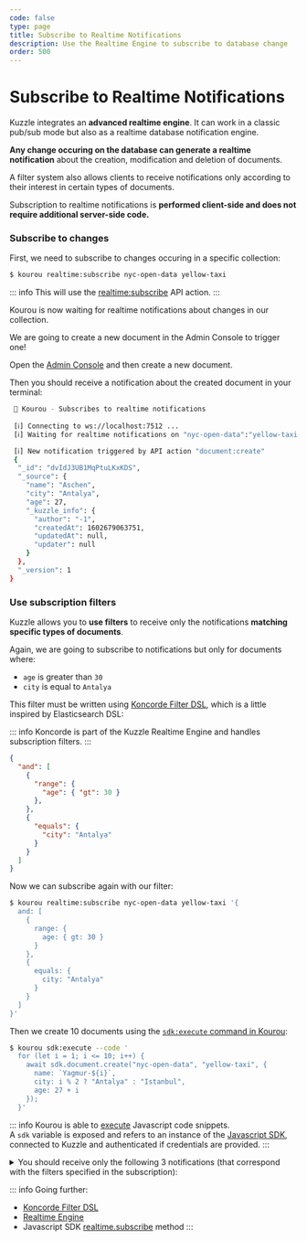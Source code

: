 ```yaml
---
code: false
type: page
title: Subscribe to Realtime Notifications
description: Use the Realtime Engine to subscribe to database change
order: 500
---
```


# Subscribe to Realtime Notifications

Kuzzle integrates an **advanced realtime engine**. It can work in a classic pub/sub mode but also as a realtime database notification engine.

**Any change occuring on the database can generate a realtime notification** about the creation, modification and deletion of documents.

A filter system also allows clients to receive notifications only according to their interest in certain types of documents.

Subscription to realtime notifications is **performed client-side and does not require additional server-side code.**

### Subscribe to changes

First, we need to subscribe to changes occuring in a specific collection:

```bash
$ kourou realtime:subscribe nyc-open-data yellow-taxi
```

::: info
This will use the [realtime:subscribe](/core/2/api/controllers/realtime/subscribe) API action. 
::: 

Kourou is now waiting for realtime notifications about changes in our collection.

We are going to create a new document in the Admin Console to trigger one!

Open the [Admin Console](http://console.kuzzle.io/#/data/nyc-open-data/yellow-taxi) and then create a new document. 

Then you should receive a notification about the created document in your terminal:

```bash
 🚀 Kourou - Subscribes to realtime notifications
 
 [ℹ] Connecting to ws://localhost:7512 ...
 [ℹ] Waiting for realtime notifications on "nyc-open-data":"yellow-taxi" ...

 [ℹ] New notification triggered by API action "document:create"
 {
  "_id": "dvIdJ3UB1MqPtuLKxKDS",
  "_source": {
    "name": "Aschen",
    "city": "Antalya",
    "age": 27,
    "_kuzzle_info": {
      "author": "-1",
      "createdAt": 1602679063751,
      "updatedAt": null,
      "updater": null
    }
  },
  "_version": 1
}
```

### Use subscription filters

Kuzzle allows you to **use filters** to receive only the notifications **matching specific types of documents**.  

Again, we are going to subscribe to notifications but only for documents where:
  - `age` is greater than `30`
  - `city` is equal to `Antalya`

This filter must be written using [Koncorde Filter DSL](/core/2/some-link), which is a little inspired by Elasticsearch DSL:

::: info
Koncorde is part of the Kuzzle Realtime Engine and handles subscription filters.
:::

```json
{
  "and": [
    {
      "range": {
        "age": { "gt": 30 }
      },
    },
    {
      "equals": {
        "city": "Antalya"
      }
    }
  ]
}
```

Now we can subscribe again with our filter:

```bash
$ kourou realtime:subscribe nyc-open-data yellow-taxi '{
  and: [
    {
      range: {
        age: { gt: 30 }
      }
    },
    {
      equals: {
        city: "Antalya"
      }
    }
  ]
}'
```

Then we create 10 documents using the [`sdk:execute` command in Kourou](https://github.com/kuzzleio/kourou#kourou-sdkexecute):

```bash
$ kourou sdk:execute --code '
  for (let i = 1; i <= 10; i++) {
    await sdk.document.create("nyc-open-data", "yellow-taxi", {
      name: `Yagmur-${i}`,
      city: i % 2 ? "Antalya" : "Istanbul",
      age: 27 + i
    });
  }'
```

::: info
Kourou is able to [execute](/core/2/api/kourou/commands/sdk/execute) Javascript code snippets.  
A `sdk` variable is exposed and refers to an instance of the [Javascript SDK](/sdk/js/7), connected to Kuzzle and authenticated if credentials are provided.
::: 


<details><summary>You should receive only the following 3 notifications (that correspond with the filters specified in the subscription):</summary>

```bash
 🚀 Kourou - Subscribes to realtime notifications
 
 [ℹ] Connecting to ws://localhost:7512 ...
 [ℹ] Waiting for realtime notifications on "nyc-open-data":"yellow-taxi" ...
 [ℹ] New notification triggered by API action "document:create"
 {
  "_id": "hfI3J3UB1MqPtuLKwaCh",
  "_source": {
    "name": "Yagmur-5",
    "city": "Antalya",
    "age": 32,
    "_kuzzle_info": {
      "author": "-1",
      "createdAt": 1602680766880,
      "updatedAt": null,
      "updater": null
    }
  },
  "_version": 1
}
 [ℹ] New notification triggered by API action "document:create"
 {
  "_id": "h_I3J3UB1MqPtuLKwaDE",
  "_source": {
    "name": "Yagmur-7",
    "city": "Antalya",
    "age": 34,
    "_kuzzle_info": {
      "author": "-1",
      "createdAt": 1602680766915,
      "updatedAt": null,
      "updater": null
    }
  },
  "_version": 1
}
 [ℹ] New notification triggered by API action "document:create"
 {
  "_id": "ifI3J3UB1MqPtuLKwaDn",
  "_source": {
    "name": "Yagmur-9",
    "city": "Antalya",
    "age": 36,
    "_kuzzle_info": {
      "author": "-1",
      "createdAt": 1602680766950,
      "updatedAt": null,
      "updater": null
    }
  },
  "_version": 1
}
```

</details>

::: info
Going further:
 - [Koncorde Filter DSL](/core/2/some-link)
 - [Realtime Engine](/core/2/guides/main-concepts/5-realtime-engine)
 - Javascript SDK [realtime.subscribe](/sdk/js/7/controllers/realtime/subscribe) method
:::

<GuidesLinks 
  :prev="{ text: 'Authenticate Users', url: '/core/2/guides/getting-started/4-authenticate-users/' }" 
  :next="{ text: 'Create new Controllers', url: '/core/2/guides/getting-started/6-write-application/' }" 
/>

